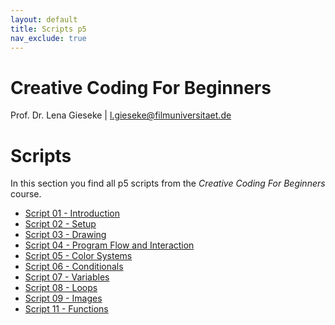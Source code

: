 ```yaml
---
layout: default
title: Scripts p5
nav_exclude: true
---
```


# Creative Coding For Beginners
  
Prof. Dr. Lena Gieseke \| l.gieseke@filmuniversitaet.de  
  

# Scripts

In this section you find all p5 scripts from the *Creative Coding For Beginners* course.

* [Script 01 - Introduction](./ccfb_ss23_01_intro_script.md)
* [Script 02 - Setup](./ccfb_ss23_02_setup_script.md)
* [Script 03 - Drawing](./ccfb_ss23_03_drawing_script.md)
* [Script 04 - Program Flow and Interaction](./ccfb_ss23_04_flow_script.md)
* [Script 05 - Color Systems](./ccfb_ss23_05_colorsystems_script.md)
* [Script 06 - Conditionals](./ccfb_ss23_06_conditionals_script.md)
* [Script 07 - Variables](./ccfb_ss23_07_variables_script.md)
* [Script 08 - Loops](./ccfb_ss23_08_loops_script.md)
* [Script 09 - Images](./ccfb_ss23_09_images_script.md)
* [Script 11 - Functions](./ccfb_ss23_11_functions_script.md)